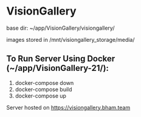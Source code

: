 # VisionGallery

base dir: ~/app/VisionGallery/visiongallery/

images stored in /mnt/visiongallery_storage/media/

To Run Server Using Docker (~/app/VisionGallery-21/):
--------------------------------------
1. docker-compose down
2. docker-compose build
3. docker-compose up

Server hosted on https://visiongallery.bham.team
